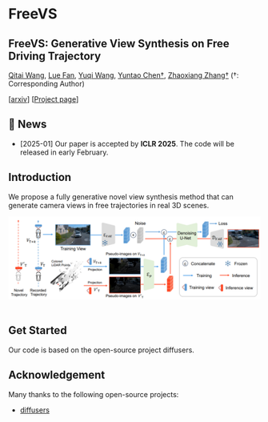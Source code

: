 # FreeVS
## FreeVS: Generative View Synthesis on Free Driving Trajectory
[Qitai Wang](https://github.com/esdolo), [Lue Fan](https://lue.fan/), [Yuqi Wang](https://robertwyq.github.io/), [Yuntao Chen†](https://scholar.google.com/citations?user=iLOoUqIAAAAJ), [Zhaoxiang Zhang†](https://zhaoxiangzhang.net/)
(†: Corresponding Author)

[[arxiv](https://arxiv.org/abs/2410.18079/)] [[Project page](https://freevs24.github.io/)]

## 🚀 News
- [2025-01] Our paper is accepted by **ICLR 2025**. The code will be released in early February.

## Introduction
We propose a fully generative novel view synthesis method that can generate camera views in free trajectories in real 3D scenes.
<div align="center">
  <img src="FreeVS_pipeline.png" width="800"/>
</div><br/>

## Get Started
Our code is based on the open-source project diffusers.

<!--
## Citation
```
@article{wang2023driving,
  title={Driving into the Future: Multiview Visual Forecasting and Planning with World Model for Autonomous Driving},
  author={Wang, Yuqi and He, Jiawei and Fan, Lue and Li, Hongxin and Chen, Yuntao and Zhang, Zhaoxiang},
  journal={arXiv preprint arXiv:2311.17918},
  year={2023}
}
```
-->

## Acknowledgement 
Many thanks to the following open-source projects:
* [diffusers](https://github.com/huggingface/diffusers)
